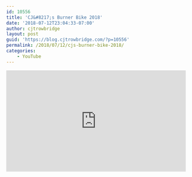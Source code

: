 ```yaml
---
id: 10556
title: 'CJ&#8217;s Burner Bike 2018'
date: '2018-07-12T23:04:33-07:00'
author: cjtrowbridge
layout: post
guid: 'https://blog.cjtrowbridge.com/?p=10556'
permalink: /2018/07/12/cjs-burner-bike-2018/
categories:
    - YouTube
---
```


<div style="width: 480px; height: 270px; overflow: hidden; position: relative;"><iframe allowfullscreen="allowfullscreen" frameborder="0" height="270" id="okplayer" mozallowfullscreen="mozallowfullscreen" scrolling="no" seamless="seamless" src="http://youtube.com/embed/_IIDcVp68MU" style="position: absolute; top: 0px; left: 0px; width: 480px; height: 270px;" webkitallowfullscreen="webkitAllowFullScreen" width="480"></iframe></div>